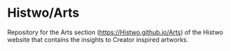 # Histwo/Arts
Repository for the Arts section (https://Histwo.github.io/Arts) of the Histwo website that contains the insights to Creator inspired artworks.
